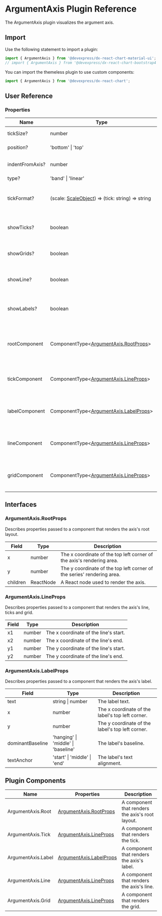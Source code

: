 # ArgumentAxis Plugin Reference

The ArgumentAxis plugin visualizes the argument axis.

## Import

Use the following statement to import a plugin:

```js
import { ArgumentAxis } from '@devexpress/dx-react-chart-material-ui';
// import { ArgumentAxis } from '@devexpress/dx-react-chart-bootstrap4';
```

You can import the themeless plugin to use custom components:

```js
import { ArgumentAxis } from '@devexpress/dx-react-chart';
```

## User Reference

### Properties

Name | Type | Default | Description
-----|------|---------|------------
tickSize? | number | 5 | The tick size.
position? | 'bottom' &#124; 'top' | 'bottom' | The axis position.
indentFromAxis? | number | 10 | The indent from the axis.
type? | 'band' &#124; 'linear' | 'linear' | Axis type.
tickFormat? | (scale: [ScaleObject](./argument-scale.md#scaleobject)) => (tick: string) => string  | | A function that returns a tick formatter function.
showTicks? | boolean | true | Specifies whether to render ticks.
showGrids? | boolean | false | Specifies whether to render grids.
showLine? | boolean | true | Specifies whether to render the axis's line.
showLabels? | boolean | true | Specifies whether to render the axis's labels.
rootComponent | ComponentType&lt;[ArgumentAxis.RootProps](#argumentaxisrootprops)&gt; | |  A component that renders the axis's root layout.
tickComponent | ComponentType&lt;[ArgumentAxis.LineProps](#argumentaxislineprops)&gt; | | A component that renders a tick.
labelComponent | ComponentType&lt;[ArgumentAxis.LabelProps](#argumentaxislabelprops)&gt; | | A component that renders the axis's label.
lineComponent | ComponentType&lt;[ArgumentAxis.LineProps](#argumentaxislineprops)&gt; | | A component that renders the axis's line.
gridComponent | ComponentType&lt;[ArgumentAxis.LineProps](#argumentaxislineprops)&gt; | | A component that renders the grid.

## Interfaces

### ArgumentAxis.RootProps

Describes properties passed to a component that renders the axis's root layout.

Field | Type | Description
------|------|------------
x | number | The x coordinate of the top left corner of the axis's rendering area.
y | number | The y coordinate of the top left corner of the series' rendering area.
children | ReactNode | A React node used to render the axis.

### ArgumentAxis.LineProps

Describes properties passed to a component that renders the axis's line, ticks and grid.

Field | Type | Description
------|------|------------
x1 | number | The x coordinate of the line's start.
x2 | number | The x coordinate of the line's end.
y1 | number | The y coordinate of the line's start.
y2 | number | The y coordinate of the line's end.

### ArgumentAxis.LabelProps

Describes properties passed to a component that renders the axis's label.

Field | Type | Description
------|------|------------
text | string &#124; number | The label text.
x | number | The x coordinate of the label's top left corner.
y | number | The y coordinate of the label's top left corner.
dominantBaseline | 'hanging' &#124; 'middle' &#124; 'baseline' | The label's baseline.
textAnchor | 'start' &#124; 'middle' &#124; 'end' | The label's text alignment.

## Plugin Components

Name | Properties | Description
-----|------------|------------
ArgumentAxis.Root | [ArgumentAxis.RootProps](#argumentaxisrootprops) | A component that renders the axis's root layout.
ArgumentAxis.Tick | [ArgumentAxis.LineProps](#argumentaxislineprops) | A component that renders the tick.
ArgumentAxis.Label | [ArgumentAxis.LabelProps](#argumentaxislabelprops) | A component that renders the axis's label.
ArgumentAxis.Line | [ArgumentAxis.LineProps](#argumentaxislineprops) | A component that renders the axis's line.
ArgumentAxis.Grid | [ArgumentAxis.LineProps](#argumentaxislineprops) | A component that renders the grid.
